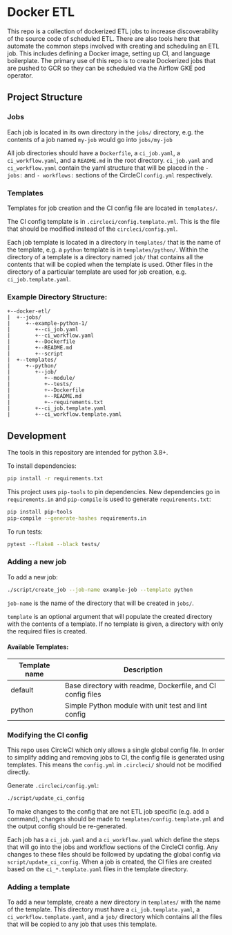 # Docker ETL

This repo is a collection of dockerized ETL jobs to increase discoverability
of the source code of scheduled ETL.
There are also tools here that automate the common steps involved with creating and
scheduling an ETL job.
This includes defining a Docker image, setting up CI, and language boilerplate.
The primary use of this repo is to create Dockerized jobs that are pushed to GCR
so they can be scheduled via the Airflow GKE pod operator.

## Project Structure

### Jobs

Each job is located in its own directory in the `jobs/` directory,
e.g. the contents of a job named `my-job` would go into `jobs/my-job`

All job directories should have a `Dockerfile`, a `ci_job.yaml`,
a `ci_workflow.yaml`, and a `README.md` in the root directory.
`ci_job.yaml` and `ci_workflow.yaml` contain the yaml structure that will be placed
in the `- jobs:` and `- workflows:` sections of the CircleCI `config.yml` respectively.

### Templates

Templates for job creation and the CI config file are located in `templates/`.

The CI config template is in `.circleci/config.template.yml`.
This is the file that should be modified instead of the `circleci/config.yml`.

Each job template is located in a directory in `templates/` that is the name of the template,
e.g. a `python` template is in `templates/python/`.
Within the directory of a template is a directory named `job/` that contains
all the contents that will be copied when the template is used.
Other files in the directory of a particular template are used for
job creation, e.g. `ci_job.template.yaml`.

### Example Directory Structure:

```
+--docker-etl/
|  +--jobs/
|     +--example-python-1/
|        +--ci_job.yaml
|        +--ci_workflow.yaml
|        +--Dockerfile
|        +--README.md
|        +--script
|  +--templates/
|     +--python/
|        +--job/
|           +--module/
|           +--tests/
|           +--Dockerfile
|           +--README.md
|           +--requirements.txt
|        +--ci_job.template.yaml
|        +--ci_workflow.template.yaml

```

## Development

The tools in this repository are intended for python 3.8+.

To install dependencies:

```sh
pip install -r requirements.txt
```

This project uses `pip-tools` to pin dependencies.  New dependencies go in
`requirements.in` and `pip-compile` is used to generate `requirements.txt`:

```sh
pip install pip-tools
pip-compile --generate-hashes requirements.in
```

To run tests:

```sh
pytest --flake8 --black tests/
```

### Adding a new job

To add a new job:

```sh
./script/create_job --job-name example-job --template python
```

`job-name` is the name of the directory that will be created in `jobs/`.

`template` is an optional argument that will populate the created directory
with the contents of a template.
If no template is given, a directory with only the required files is created.

#### Available Templates:

| Template name | Description |
| ------------- | ----------- |
| default       | Base directory with readme, Dockerfile, and CI config files |
| python        | Simple Python module with unit test and lint config |

### Modifying the CI config

This repo uses CircleCI which only allows a single global config file.
In order to simplify adding and removing jobs to CI, the config file is
generated using templates.
This means the `config.yml` in `.circleci/` should not be modified directly.

Generate `.circleci/config.yml`:

```sh
./script/update_ci_config
```

To make changes to the config that are not ETL job specific
(e.g. add a command), changes should be made to `templates/config.template.yml`
and the output config should be re-generated.

Each job has a `ci_job.yaml` and a `ci_workflow.yaml` which define the steps
that will go into the jobs and workflow sections of the CircleCI config.
Any changes to these files should be followed by updating the global config
via `script/update_ci_config`.
When a job is created, the CI files are created based on the
`ci_*.template.yaml` files in the template directory.

### Adding a template

To add a new template, create a new directory in `templates/` with the name
of the template.
This directory must have a `ci_job.template.yaml`, a `ci_workflow.template.yaml`,
and a `job/` directory which contains all the files that will be copied to
any job that uses this template.
